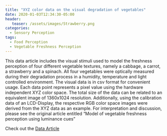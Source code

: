 ```yaml
---
title: "XYZ color data on the visual degradation of vegetables"
date: 2020-01-03T12:34:30-05:00
header:
   teaser: /assets/images/Strawberry.png
categories:
  - Sensory Perception
tags:
  - Food Perception
  - Vegetable Freshness Perception
---
```


This data article includes the visual stimuli used to model the freshness perception of four different 
vegetable textures, namely a cabbage, a carrot, a strawberry and a spinach. All four vegetables were 
optically measured during their degradation process in a humidity, temperature and light controlled environment. 
The visual data is in csv format for convenient usage. Each data point represents a pixel value using the 
hardware independent XYZ color space. The total size of the data can be related to an equivalent image of 
1360x1024 resolution. Additionally, using the calibration data of an LCD-Display, the respective RGB color 
space images were derived from the XYZ data as an example. 
For interpretation and discussion, please see the original article entitled 
“Model of vegetable freshness perception using luminance cues”

Check out the [Data Article][URL] 

[URL]: https://doi.org/10.1016/j.dib.2019.105079

